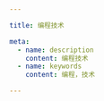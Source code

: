 ```yaml
---

title: 编程技术

meta:
  - name: description
    content: 编程技术
  - name: keywords
    content: 编程，技术

---
```

